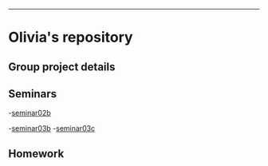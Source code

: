 
---

Olivia's repository
===================

Group project details
----------------------

Seminars
--------
-[seminar02b](https://github.com/wongoli/OliviaRepository/blob/master/seminar02b.md)

-[seminar03b](https://github.com/wongoli/OliviaRepository/blob/master/Seminar03/Seminar03b.md)
-[seminar03c](https://github.com/wongoli/OliviaRepository/blob/master/Seminar03c/Seminar03c.md)

Homework
---------
